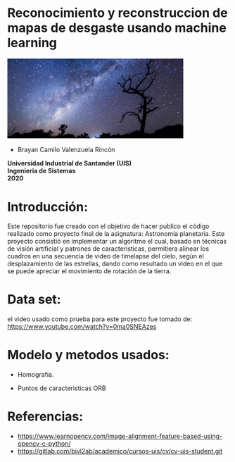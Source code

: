 # Reconocimiento y reconstruccion de mapas de desgaste usando machine learning


<img src="/portada.png" style="width:400px;" class="center">


- Brayan Camilo Valenzuela Rincón


**Universidad Industrial de Santander (UIS)**<br/>
**Ingenieria de Sistemas**<br/>
**2020**<br/>

# Introducción:

Este repositorio fue creado con el objetivo de hacer publico el código realizado como proyecto final de la asignatura: Astronomía planetaria. Este proyecto consistió en implementar un algoritmo el cual, basado en técnicas de visión artificial y patrones de características, permitiera alinear los cuadros en una secuencia de video de timelapse del cielo, según el desplazamiento de las estrellas, dando como resultado un video en el que se puede apreciar el movimiento de rotación de la tierra. 

# Data set:

el video usado como prueba para este proyecto fue tomado de: https://www.youtube.com/watch?v=0ma0SNEAzes

# Modelo y metodos usados:

- Homografia.

- Puntos de caracteristicas ORB

# Referencias:

- https://www.learnopencv.com/image-alignment-feature-based-using-opencv-c-python/
- https://gitlab.com/bivl2ab/academico/cursos-uis/cv/cv-uis-student.git
